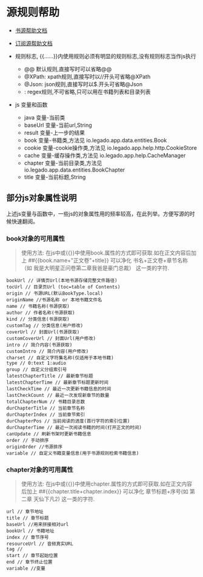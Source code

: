 # 源规则帮助

* [书源帮助文档](https://alanskycn.gitee.io/teachme/Rule/source.html)
* [订阅源帮助文档](https://alanskycn.gitee.io/teachme/Rule/rss.html)

* 规则标志, {{......}}内使用规则必须有明显的规则标志,没有规则标志当作js执行
  * @@ 默认规则,直接写时可以省略@@
  * @XPath: xpath规则,直接写时以//开头可省略@XPath
  * @Json: json规则,直接写时以$.开头可省略@Json
  * : regex规则,不可省略,只可以用在书籍列表和目录列表
  
* js 变量和函数
  * java 变量-当前类
  * baseUrl 变量-当前url,String
  * result 变量-上一步的结果
  * book 变量-书籍类,方法见 io.legado.app.data.entities.Book
  * cookie 变量-cookie操作类,方法见 io.legado.app.help.http.CookieStore
  * cache 变量-缓存操作类,方法见 io.legado.app.help.CacheManager
  * chapter 变量-当前目录类,方法见 io.legado.app.data.entities.BookChapter
  * title 变量-当前标题,String

 ## 部分js对象属性说明
上述js变量与函数中，一些js的对象属性用的频率较高，在此列举。方便写源的时候快速翻阅。

### book对象的可用属性
> 使用方法: 在js中或{{}}中使用book.属性的方式即可获取.如在正文内容后加上 ##{{book.name+"正文卷"+title}} 可以净化 书名+正文卷+章节名称（如 我是大明星正问卷第二章我爸是豪门总裁） 这一类的字符.
```
bookUrl // 详情页Url(本地书源存储完整文件路径)
tocUrl // 目录页Url (toc=table of Contents)
origin // 书源URL(默认BookType.local)
originName //书源名称 or 本地书籍文件名
name // 书籍名称(书源获取)
author // 作者名称(书源获取)
kind // 分类信息(书源获取)
customTag // 分类信息(用户修改)
coverUrl // 封面Url(书源获取)
customCoverUrl // 封面Url(用户修改)
intro // 简介内容(书源获取)
customIntro // 简介内容(用户修改)
charset // 自定义字符集名称(仅适用于本地书籍)
type // 0:text 1:audio
group // 自定义分组索引号
latestChapterTitle // 最新章节标题
latestChapterTime // 最新章节标题更新时间
lastCheckTime // 最近一次更新书籍信息的时间
lastCheckCount // 最近一次发现新章节的数量
totalChapterNum // 书籍目录总数
durChapterTitle // 当前章节名称
durChapterIndex // 当前章节索引
durChapterPos // 当前阅读的进度(首行字符的索引位置)
durChapterTime // 最近一次阅读书籍的时间(打开正文的时间)
canUpdate // 刷新书架时更新书籍信息
order // 手动排序
originOrder //书源排序
variable // 自定义书籍变量信息(用于书源规则检索书籍信息)
 ```

### chapter对象的可用属性

 > 使用方法: 在js中或{{}}中使用chapter.属性的方式即可获取.如在正文内容后加上 ##{{chapter.title+chapter.index}} 可以净化 章节标题+序号(如 第二章 天仙下凡2) 这一类的字符.
 ```
 url // 章节地址
 title // 章节标题
 baseUrl //用来拼接相对url
 bookUrl // 书籍地址
 index // 章节序号
 resourceUrl // 音频真实URL
 tag //
 start // 章节起始位置
 end // 章节终止位置
 variable //变量
 ```

